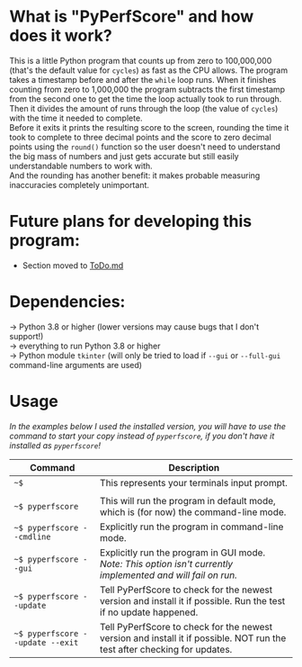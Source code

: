 # What is "PyPerfScore" and how does it work? 
This is a little Python program that counts up from zero to 100,000,000 (that's the default value for `cycles`) as fast as the CPU allows. The program takes a timestamp before and after the `while` loop runs. When it finishes counting from zero to 1,000,000 the program subtracts the first timestamp from the second one to get the time the loop actually took to run through. Then it divides the amount of runs through the loop (the value of `cycles`) with the time it needed to complete.   
Before it exits it prints the resulting score to the screen, rounding the time it took to complete to three decimal points and the score to zero decimal points using the `round()` function so the user doesn't need to understand the big mass of numbers and just gets accurate but still easily understandable numbers to work with.   
And the rounding has another benefit: it makes probable measuring inaccuracies completely unimportant. 

# Future plans for developing this program:
* Section moved to [ToDo.md](ToDo.md)
   
# Dependencies:
-> Python 3.8 or higher (lower versions may cause bugs that I don't support!)   
-> everything to run Python 3.8 or higher  
-> Python module `tkinter` (will only be tried to load if `--gui` or `--full-gui` command-line arguments are used)
   
# Usage
*In the examples below I used the installed version, you will have to use the command to start your copy instead of `pyperfscore`, if you don't have it installed as `pyperfscore`!*    

|Command|Description|
|-------|-----------|
|`~$ `|This represents your terminals input prompt.|
|||
|`~$ pyperfscore`|This will run the program in default mode, which is (for now) the command-line mode.|
|`~$ pyperfscore --cmdline`|Explicitly run the program in command-line mode.|
|`~$ pyperfscore --gui`|Explicitly run the program in GUI mode. *Note: This option isn't currently implemented and will fail on run.*|
|`~$ pyperfscore --update`|Tell PyPerfScore to check for the newest version and install it if possible. Run the test if no update happened.|
|`~$ pyperfscore --update --exit`|Tell PyPerfScore to check for the newest version and install it if possible. NOT run the test after checking for updates.|
